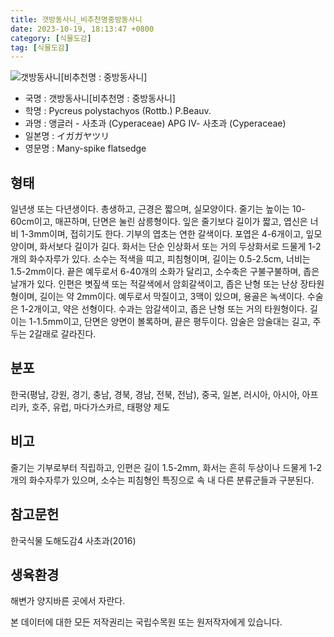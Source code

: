 ```yaml
---
title: 갯방동사니_비추천명중방동사니
date: 2023-10-19, 18:13:47 +0800
category: [식물도감]
tag: [식물도감]
---
```




![갯방동사니[비추천명 : 중방동사니]](http://www.nature.go.kr/fileUpload/plants/basic/Cyperaceae/Cyperus/5627/5627_1_th2.jpg)
- 국명 : 갯방동사니[비추천명 : 중방동사니]
- 학명 : Pycreus polystachyos (Rottb.) P.Beauv.
- 과명 : 앵글러 - 사초과 (Cyperaceae) APG Ⅳ- 사초과 (Cyperaceae)
- 일본명 : イガガヤツリ
- 영문명 : Many-spike flatsedge


## 형태
일년생 또는 다년생이다. 총생하고, 근경은 짧으며, 실모양이다. 줄기는 높이는 10-60cm이고, 매끈하며, 단면은 눌린 삼릉형이다. 잎은 줄기보다 길이가 짧고, 엽신은 너비 1-3mm이며, 접히기도 한다. 기부의 엽초는 연한 갈색이다. 포엽은 4-6개이고, 잎모양이며, 화서보다 길이가 길다. 화서는 단순 인상화서 또는 거의 두상화서로 드물게 1-2개의 화수자루가 있다. 소수는 적색을 띠고, 피침형이며, 길이는 0.5-2.5cm, 너비는 1.5-2mm이다. 끝은 예두로서 6-40개의 소화가 달리고, 소수축은 구불구불하며, 좁은 날개가 있다. 인편은 볏짚색 또는 적갈색에서 암회갈색이고, 좁은 난형 또는 난상 장타원형이며, 길이는 약 2mm이다. 예두로서 막질이고, 3맥이 있으며, 용골은 녹색이다. 수술은 1-2개이고, 약은 선형이다. 수과는 암갈색이고, 좁은 난형 또는 거의 타원형이다. 길이는 1-1.5mm이고, 단면은 양면이 볼록하며, 끝은 평두이다. 암술은 암술대는 길고, 주두는 2갈래로 갈라진다. 
## 분포
한국(평남, 강원, 경기, 충남, 경북, 경남, 전북, 전남), 중국, 일본, 러시아, 아시아, 아프리카, 호주, 유럽, 마다가스카르, 태평양 제도
## 비고
줄기는 기부로부터 직립하고, 인편은 길이 1.5-2mm, 화서는 흔히 두상이나 드물게 1-2개의 화수자루가 있으며, 소수는 피침형인 특징으로 속 내 다른 분류군들과 구분된다.
## 참고문헌
한국식물 도해도감4 사초과(2016)
## 생육환경
해변가 양지바른 곳에서 자란다.






본 데이터에 대한 모든 저작권리는 국립수목원 또는 원저작자에게 있습니다.
